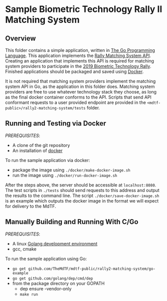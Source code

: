 # Sample Biometric Technology Rally II Matching System

## Overview
This folder contains a simple application, written in [The Go Programming Language](https://golang.org/).  This application implements the [Rally Matching System API](https://github.com/TheMdTF/mdtf-public/blob/master/api/rally2-matching-system/README.md).  Creating an application that implements this API is required for matching system providers to participate in the [2019 Biometric Technology Rally](https://mdtf.org/Rally2019).  Finished applications should be packaged and saved using [Docker](https://www.docker.com/).

It is not required that matching system providers implement the matching system API in Go, as the application in this folder does.  Matching system providers are free to use whatever technology stack they choose, as long as the final docker container conforms to the API.  Scripts that send API conformant requests to a user provided endpoint are provided in the `<mdtf-public>/rally2-matching-system/tests` folder.

## Running and Testing via Docker
*PREREQUISITES*:
 * A clone of the git repository
 * An installation of [docker](https://docs.docker.com/install/#supported-platforms) 
 
To run the sample application via docker:
 * package the image using `./docker/make-docker-image.sh`
 * run the image using `./docker/run-docker-image.sh`

After the steps above, the server should be accessible at `localhost:8080`. The test scripts in `./tests` should send requests to this address and output the results to the command line.
The script `./docker/save-docker-image.sh` is an example which outputs the docker image in the format we will expect for delivery to the MdTF.

## Manually Building and Running With C/Go
*PREREQUISITES*:
 * A linux [Golang development environment](https://golang.org/doc/install)
 * gcc, cmake
 
To run the sample application using Go:
 * `go get github.com/TheMdTF/mdtf-public/rally2-matching-system/go-example`	
 * `go get github.com/golang/dep/cmd/dep`
 * from the package directory on your GOPATH
   * dep ensure -vendor-only
   * `make run`